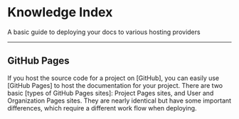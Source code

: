 # Knowledge Index

A basic guide to deploying your docs to various hosting providers

---

## GitHub Pages

If you host the source code for a project on [GitHub], you can easily use
[GitHub Pages] to host the documentation for your project. There are two basic
[types of GitHub Pages sites]: Project Pages sites, and User and Organization
Pages sites. They are nearly identical but have some important differences,
which require a different work flow when deploying.